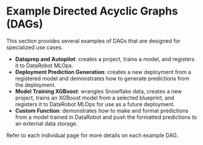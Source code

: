 <!--- Previous content; uncertain if it should just be removed.

(example-dag-reference)=

```{toctree}
:glob: true
:maxdepth: 1

*
```
--->

# Example Directed Acyclic Graphs (DAGs)

This section provides several examples of DAGs that are designed for specialized use cases.

* **Dataprep and Autopilot**: creates a project, trains a model, and registers it to DataRobot MLOps.
* **Deployment Prediction Generation**: creates a new deployment from a registered model and demonstrates how to generate predictions from the deployment.
* **Model Training XGBoost**: wrangles Snowflake data, creates a new project, trains an XGBoost model from a selected blueprint, and registers it to DataRobot MLOps for use as a future deployment.
* **Custom Function**: demonstrates how to make and format predictions from a model trained in DataRobot and push the formatted predictions to an external data storage.

Refer to each individual page for more details on each example DAG.